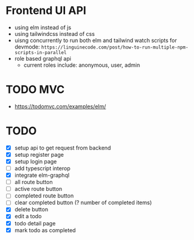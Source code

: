 # Frontend UI API
* using elm instead of js
* using tailwindcss instead of css
* uisng concurrently to run both elm and tailwind watch scripts for devmode: `https://linguinecode.com/post/how-to-run-multiple-npm-scripts-in-parallel`
* role based graphql api 
    * current roles include: anonymous, user, admin
# TODO MVC 
* https://todomvc.com/examples/elm/
# TODO
* [x] setup api to get request from backend 
* [x] setup register page  
* [x] setup login page 
* [ ] add typescript interop
* [x] integrate elm-graphql
* [ ] all route button
* [ ] active route button
* [ ] completed route button
* [ ] clear completed button (? number of completed items)
* [x] delete button
* [x] edit a todo
* [x] todo detail page
* [x] mark todo as completed
